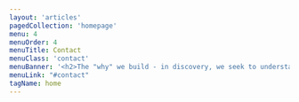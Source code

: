 ```yaml
---
layout: 'articles'
pagedCollection: 'homepage'
menu: 4
menuOrder: 4
menuTitle: Contact
menuClass: 'contact'
menuBanner: '<h2>The "why" we build - in discovery, we seek to understand what problem we are solving and for whom.</h2>'
menuLink: "#contact"
tagName: home
---
```

